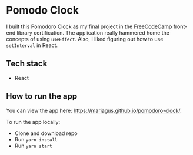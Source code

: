 # Pomodo Clock

I built this Pomodoro Clock as my final project in the [FreeCodeCamp](https://www.freecodecamp.org/learn/front-end-libraries/front-end-libraries-projects/build-a-pomodoro-clock) front-end library certification. The application really hammered home the concepts of using `useEffect`. Also, I liked figuring out how to use `setInterval` in React.

## Tech stack

- React

## How to run the app

You can view the app here: https://mariagus.github.io/pomodoro-clock/.

To run the app locally:

- Clone and download repo
- Run `yarn install`
- Run `yarn start`

